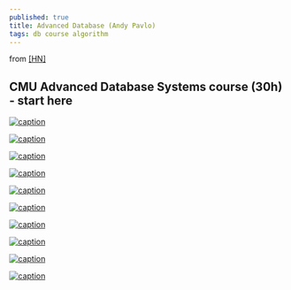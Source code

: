 ```yaml
---
published: true
title: Advanced Database (Andy Pavlo)
tags: db course algorithm
---
```

from [\[HN\]](https://news.ycombinator.com/item?id=19151561)

## CMU Advanced Database Systems course (30h) - start here

[![caption](https://img.youtube.com/vi/m72mt4VN9ik/0.jpg)](https://www.youtube.com/watch?v=m72mt4VN9ik)

[![caption](https://img.youtube.com/vi/DyYO3yaA1wc/0.jpg)](https://www.youtube.com/watch?v=DyYO3yaA1wc)

[![caption](https://img.youtube.com/vi/DIxcS3QbD28/0.jpg)](https://www.youtube.com/watch?v=DIxcS3QbD28)

[![caption](https://img.youtube.com/vi/BShOt5gYiPs/0.jpg)](https://www.youtube.com/watch?v=BShOt5gYiPs)

[![caption](https://img.youtube.com/vi/9EY0vYFNWxY/0.jpg)](https://www.youtube.com/watch?v=9EY0vYFNWxY)

[![caption](https://img.youtube.com/vi/XXXvideo_idXXX/0.jpg)](https://www.youtube.com/watch?v=XXXvideo_idXXX)

[![caption](https://img.youtube.com/vi/tEZEicWhrAs/0.jpg)](https://www.youtube.com/watch?v=tEZEicWhrAs)

[![caption](https://img.youtube.com/vi/IaI_gHffhf0/0.jpg)](https://www.youtube.com/watch?v=IaI_gHffhf0)

[![caption](https://img.youtube.com/vi/gjY13VrXcBo/0.jpg)](https://www.youtube.com/watch?v=gjY13VrXcBo)

[![caption](https://img.youtube.com/vi/BuKmw3CFHYY/0.jpg)](https://www.youtube.com/watch?v=BuKmw3CFHYY)

